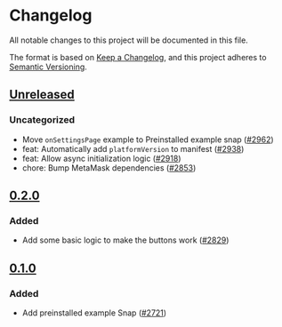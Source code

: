 # Changelog

All notable changes to this project will be documented in this file.

The format is based on [Keep a Changelog](https://keepachangelog.com/en/1.0.0/),
and this project adheres to [Semantic Versioning](https://semver.org/spec/v2.0.0.html).

## [Unreleased]

### Uncategorized

- Move `onSettingsPage` example to Preinstalled example snap ([#2962](https://github.com/MetaMask/snaps-skunkworks.git/pull/2962))
- feat: Automatically add `platformVersion` to manifest ([#2938](https://github.com/MetaMask/snaps-skunkworks.git/pull/2938))
- feat: Allow async initialization logic ([#2918](https://github.com/MetaMask/snaps-skunkworks.git/pull/2918))
- chore: Bump MetaMask dependencies ([#2853](https://github.com/MetaMask/snaps-skunkworks.git/pull/2853))

## [0.2.0]

### Added

- Add some basic logic to make the buttons work ([#2829](https://github.com/MetaMask/snaps/pull/2829))

## [0.1.0]

### Added

- Add preinstalled example Snap ([#2721](https://github.com/MetaMask/snaps/pull/2721))

[Unreleased]: https://github.com/MetaMask/snaps-skunkworks.git/compare/@metamask/preinstalled-example-snap@0.2.0...HEAD
[0.2.0]: https://github.com/MetaMask/snaps-skunkworks.git/compare/@metamask/preinstalled-example-snap@0.1.0...@metamask/preinstalled-example-snap@0.2.0
[0.1.0]: https://github.com/MetaMask/snaps-skunkworks.git/releases/tag/@metamask/preinstalled-example-snap@0.1.0
